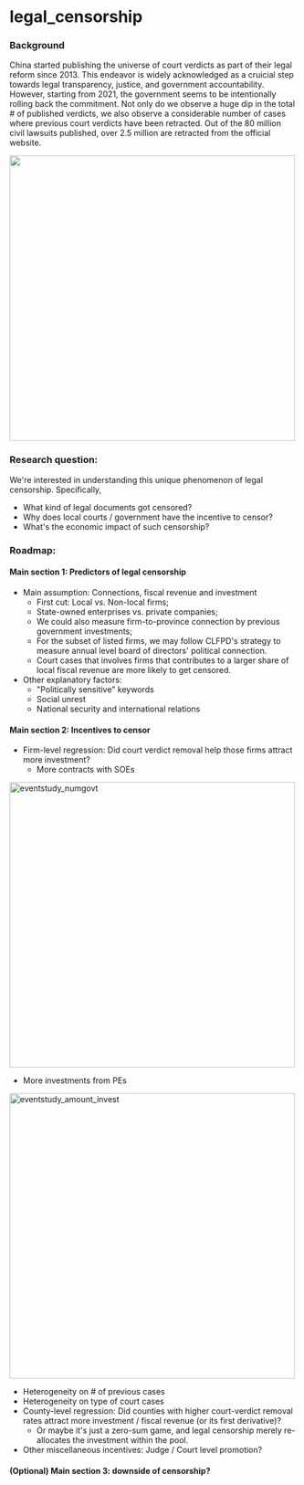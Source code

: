 # legal_censorship
### Background
China started publishing the universe of court verdicts as part of their legal reform since 2013. This endeavor is widely acknowledged as a cruicial step towards legal transparency, justice, and government accountability. However, starting from 2021, the government seems to be intentionally rolling back the commitment. Not only do we observe a huge dip in the total # of published verdicts, we also observe a considerable number of cases where previous court verdicts have been retracted. Out of the 80 million civil lawsuits published, over 2.5 million are retracted from the official website.

<img width=500 src="https://user-images.githubusercontent.com/53916529/236542868-c449d13c-7778-4612-8c6f-6db0c2d1ae03.png">

### Research question:
We're interested in understanding this unique phenomenon of legal censorship. Specifically,
- What kind of legal documents got censored?
- Why does local courts / government have the incentive to censor?
- What's the economic impact of such censorship?

### Roadmap:
#### Main section 1: Predictors of legal censorship
- Main assumption: Connections, fiscal revenue and investment
  - First cut: Local vs. Non-local firms;
  - State-owned enterprises vs. private companies;
  - We could also measure firm-to-province connection by previous government investments;
  - For the subset of listed firms, we may follow CLFPD's strategy to measure annual level board of directors' political connection.
  - Court cases that involves firms that contributes to a larger share of local fiscal revenue are more likely to get censored.
- Other explanatory factors: 
  - "Politically sensitive" keywords
  - Social unrest
  - National security and international relations

#### Main section 2: Incentives to censor
- Firm-level regression: Did court verdict removal help those firms attract more investment?
  - More contracts with SOEs
<img width="500" alt="eventstudy_numgovt" src="https://github.com/Kevinlkc/legal_censorship/assets/53916529/77f2165f-ca60-4a15-8635-3919d2e87b61">

  - More investments from PEs
<img width="500" alt="eventstudy_amount_invest" src="https://github.com/Kevinlkc/legal_censorship/assets/53916529/90e7d536-b38f-488a-b69f-3ef24caa45d9">

  - Heterogeneity on # of previous cases
  - Heterogeneity on type of court cases
- County-level regression: Did counties with higher court-verdict removal rates attract more investment / fiscal revenue (or its first derivative)?
  - Or maybe it's just a zero-sum game, and legal censorship merely re-allocates the investment within the pool.
- Other miscellaneous incentives: Judge / Court level promotion?

#### (Optional) Main section 3: downside of censorship?
